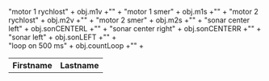 "<tr><th>motor 1 rychlost</th><th>" + obj.m1v +"</th>" + 
"<tr><th>motor 1 smer</th><th>" + obj.m1s +"</th>" + 
"<tr><th>motor 2 rychlost</th><th>" + obj.m2v +"</th>" + 
"<tr><th>motor 2 smer</th><th>" + obj.m2s +"</th>" +
"<tr><th>sonar center left</th><th>" + obj.sonCENTERL +"</th>" +
"<tr><th>sonar center right</th><th>" + obj.sonCENTERR +"</th>" +  
"<tr><th>sonar left</th><th>" + obj.sonLEFT +"</th>" +  
"<tr><th>loop on 500 ms</th><th>" + obj.countLoop +"</th>" +  


<table style="width:100%">
  <tr>
    <th>Firstname</th>
    <th>Lastname</th>